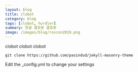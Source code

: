 ```yaml
---
layout: blog
title: clobot
category: blog
tags: [clobot, hurdler]  
summary: 한글 클로봇 클로봇
image: /images/blog/roscon2019.png
---
```


clobot clobot clobot

```
git clone https://github.com/pasindud/jekyll-masonry-theme
```

Edit the _config.yml to change your settings

